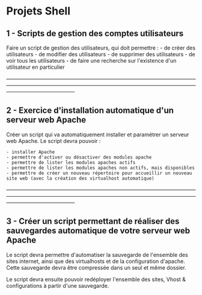 # Projets Shell

## 1 - Scripts de gestion des comptes utilisateurs

Faire un script de gestion des utilisateurs, qui doit permettre : 
	- de créer des utilisateurs
	- de modifier des utilisateurs
	- de supprimer des utilisateurs
	- de voir tous les utilisateurs
	- de faire une recherche sur l'existence d'un utilisateur en particulier

—————————————————————————————————————————————————————————————————————————————————————

## 2 - Exercice d'installation automatique d'un serveur web Apache

Créer un script qui va automatiquement installer et paramétrer un serveur web Apache. Le script devra pouvoir : 

	- installer Apache
	- permettre d'activer ou désactiver des modules apache
	- permettre de lister les modules apaches actifs
	- permettre de lister les modules apaches non actifs, mais disponibles
	- permettre de créer un nouveau répertoire pour accueillir un nouveau site web (avec la création des virtualhost automatique)


—————————————————————————————————————————————————————————————————————————————————————

## 3 - Créer un script permettant de réaliser des sauvegardes automatique de votre serveur web Apache

Le script devra permettre d'automatiser la sauvegarde de l'ensemble des sites internet, ainsi que des virtualhosts et de la configuration d'apache. Cette sauvegarde devra être compressée dans un seul et même dossier.

Le script devra ensuite pouvoir redéployer l'ensemble des sites, Vhost & configurations à partir d'une sauvegarde.